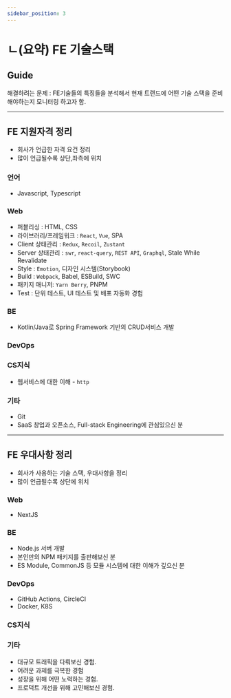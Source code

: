 ```yaml
---
sidebar_position: 3
---
```


# ㄴ(요약) FE 기술스택

<head>
  <meta name="keywords" content="프론트엔드 개발자 자격요건, 프론트엔드 개발자 기술스택, FE개발자 React"/>
</head>


## Guide

해결하려는 문제 : FE기술들의 특징들을 분석해서 현재 트랜드에 어떤 기술 스택을 준비해야하는지 모니터링 하고자 함.  

---

## FE 지원자격 정리

 * 회사가 언급한 자격 요건 정리
 * 많이 언급될수록 상단,좌측에 위치

### 언어 
- Javascript, Typescript 

### Web

- 퍼블리싱 : HTML, CSS 
- 라이브러리/프레임워크 : `React`, `Vue`, SPA
- Client 상태관리 : `Redux`, `Recoil`, `Zustant`
- Server 상태관리 : `swr`, `react-query`, `REST API`, `Graphql`, Stale While Revalidate
- Style : `Emotion`, 디자인 시스템(Storybook)
- Build : `Webpack`, Babel, ESBuild, SWC
- 패키지 매니저: `Yarn Berry`, PNPM
- Test : 단위 테스트, UI 테스트 및 배포 자동화 경험

### BE
- Kotlin/Java로 Spring Framework 기반의 CRUD서비스 개발

### DevOps

### CS지식
- 웹서비스에 대한 이해 - `http` 

### 기타
- Git
- SaaS 창업과 오픈소스, Full-stack Engineering에 관심있으신 분


---

## FE 우대사항 정리
* 회사가 사용하는 기술 스택, 우대사항을 정리
* 많이 언급될수록 상단에 위치

### Web
- NextJS

### BE
- Node.js 서버 개발
- 본인만의 NPM 패키지를 출판해보신 분
- ES Module, CommonJS 등 모듈 시스템에 대한 이해가 깊으신 분


### DevOps
- GitHub Actions, CircleCI
- Docker, K8S

### CS지식


### 기타

- 대규모 트래픽을 다뤄보신 경험.
- 어려운 과제를 극복한 경험
- 성장을 위해 어떤 노력하는 경험.
- 프로덕트 개선을 위해 고민해보신 경험.